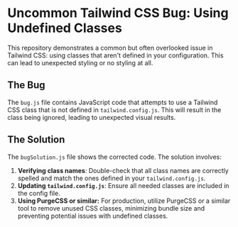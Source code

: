 # Uncommon Tailwind CSS Bug: Using Undefined Classes

This repository demonstrates a common but often overlooked issue in Tailwind CSS: using classes that aren't defined in your configuration.  This can lead to unexpected styling or no styling at all.

## The Bug

The `bug.js` file contains JavaScript code that attempts to use a Tailwind CSS class that is not defined in `tailwind.config.js`. This will result in the class being ignored, leading to unexpected visual results.

## The Solution

The `bugSolution.js` file shows the corrected code. The solution involves:

1. **Verifying class names**: Double-check that all class names are correctly spelled and match the ones defined in your `tailwind.config.js`. 
2. **Updating `tailwind.config.js`**: Ensure all needed classes are included in the config file.
3. **Using PurgeCSS or similar:** For production, utilize PurgeCSS or a similar tool to remove unused CSS classes, minimizing bundle size and preventing potential issues with undefined classes.